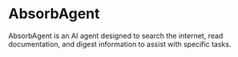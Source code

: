 # AbsorbAgent
AbsorbAgent is an AI agent designed to search the internet, read documentation, and digest information to assist with specific tasks.
